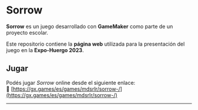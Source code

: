 # Sorrow

**Sorrow** es un juego desarrollado con **GameMaker** como parte de un proyecto escolar.

Este repositorio contiene la **página web** utilizada para la presentación del juego en la **Expo-Huergo 2023**.

## Jugar

Podés jugar *Sorrow* online desde el siguiente enlace:  
🔗 [https://gx.games/es/games/mdsrlr/sorrow-/](https://gx.games/es/games/mdsrlr/sorrow-/)

---
